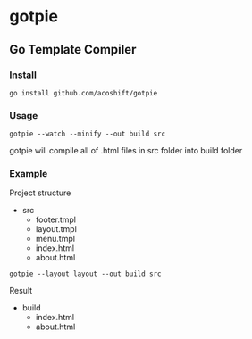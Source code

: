 # gotpie

## Go Template Compiler

### Install

`go install github.com/acoshift/gotpie`

### Usage

`gotpie --watch --minify --out build src`

gotpie will compile all of .html files in src folder into build folder

### Example

Project structure

- src
  - footer.tmpl
  - layout.tmpl
  - menu.tmpl
  - index.html
  - about.html

`gotpie --layout layout --out build src`

Result

- build
  - index.html
  - about.html
